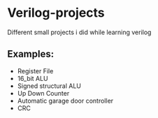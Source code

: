 # Verilog-projects
Different small projects i did while learning verilog
## Examples:
* Register File
* 16_bit ALU
* Signed structural ALU
* Up Down Counter
* Automatic garage door controller
* CRC
